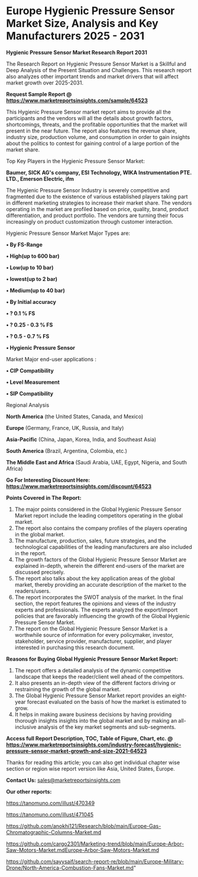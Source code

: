 # Europe Hygienic Pressure Sensor Market Size, Analysis and Key Manufacturers 2025 - 2031

<strong>Hygienic Pressure Sensor Market Research Report 2031</strong>

The Research Report on Hygienic Pressure Sensor Market is a Skillful and Deep Analysis of the Present Situation and Challenges. This research report also analyzes other important trends and market drivers that will affect market growth over 2025-2031.

<strong>Request Sample Report @ <a href=https://www.marketreportsinsights.com/sample/64523>https://www.marketreportsinsights.com/sample/64523</a></strong>

This Hygienic Pressure Sensor market report aims to provide all the participants and the vendors will all the details about growth factors, shortcomings, threats, and the profitable opportunities that the market will present in the near future. The report also features the revenue share, industry size, production volume, and consumption in order to gain insights about the politics to contest for gaining control of a large portion of the market share.

Top Key Players in the Hygienic Pressure Sensor Market:

<strong>Baumer, SICK AG&#39;s company, ESI Technology, WIKA Instrumentation PTE. LTD., Emerson Electric, ifm</strong>

The Hygienic Pressure Sensor Industry is severely competitive and fragmented due to the existence of various established players taking part in different marketing strategies to increase their market share. The vendors operating in the market are profiled based on price, quality, brand, product differentiation, and product portfolio. The vendors are turning their focus increasingly on product customization through customer interaction.

Hygienic Pressure Sensor Market Major Types are:

<strong>• By FS-Range

• High(up to 600 bar)

• Low(up to 10 bar)

• lowest(up to 2 bar)

• Medium(up to 40 bar)

• By Initial accuracy

• ? 0.1 % FS

• ? 0.25 - 0.3 % FS

• ? 0.5 - 0.7 % FS

• Hygienic Pressure Sensor</strong>

Market Major end-user applications :

<strong>• CIP Compatibility

• Level Measurement

• SIP Compatibility</strong>

Regional Analysis

</u><strong><b>North America</b></strong> (the United States, Canada, and Mexico)

<strong><b>Europe </b></strong>(Germany, France, UK, Russia, and Italy)

<strong><b>Asia-Pacific</b></strong> (China, Japan, Korea, India, and Southeast Asia)

<strong><b>South America</b></strong> (Brazil, Argentina, Colombia, etc.)

<strong><b>The Middle East and Africa</b></strong> (Saudi Arabia, UAE, Egypt, Nigeria, and South Africa)

<strong>Go For Interesting Discount Here: <a href=https://www.marketreportsinsights.com/discount/64523>https://www.marketreportsinsights.com/discount/64523</a></strong>

<strong>Points Covered in The Report:</strong>
<ol>
  <li>The major points considered in the Global Hygienic Pressure Sensor Market report include the leading competitors operating in the global market.</li>
  <li>The report also contains the company profiles of the players operating in the global market.</li>
  <li>The manufacture, production, sales, future strategies, and the technological capabilities of the leading manufacturers are also included in the report.</li>
  <li>The growth factors of the Global Hygienic Pressure Sensor Market are explained in-depth, wherein the different end-users of the market are discussed precisely.</li>
  <li>The report also talks about the key application areas of the global market, thereby providing an accurate description of the market to the readers/users.</li>
  <li>The report incorporates the SWOT analysis of the market. In the final section, the report features the opinions and views of the industry experts and professionals. The experts analyzed the export/import policies that are favorably influencing the growth of the Global Hygienic Pressure Sensor Market.</li>
  <li>The report on the Global Hygienic Pressure Sensor Market is a worthwhile source of information for every policymaker, investor, stakeholder, service provider, manufacturer, supplier, and player interested in purchasing this research document.</li>
</ol>
<strong>Reasons for Buying Global Hygienic Pressure Sensor Market Report:</strong>

<ol>
  <li>The report offers a detailed analysis of the dynamic competitive landscape that keeps the reader/client well ahead of the competitors.</li>
  <li>It also presents an in-depth view of the different factors driving or restraining the growth of the global market.</li>
  <li>The Global Hygienic Pressure Sensor Market report provides an eight-year forecast evaluated on the basis of how the market is estimated to grow.</li>
  <li>It helps in making aware business decisions by having providing thorough insights insights into the global market and by making an all-inclusive analysis of the key market segments and sub-segments.</li>
</ol>
<strong>Access full Report Description, TOC, Table of Figure, Chart, etc. @ <a href=https://www.marketreportsinsights.com/industry-forecast/hygienic-pressure-sensor-market-growth-and-size-2021-64523>https://www.marketreportsinsights.com/industry-forecast/hygienic-pressure-sensor-market-growth-and-size-2021-64523</a></strong>


Thanks for reading this article; you can also get individual chapter wise section or region wise report version like Asia, United States, Europe.

<strong>Contact Us:</strong>
sales@marketreportsinsights.com

<strong>Our other reports:</strong>

<a href=https://tanomuno.com/illust/470349>https://tanomuno.com/illust/470349</a>

<a href=https://tanomuno.com/illust/471045>https://tanomuno.com/illust/471045</a>

<a href=https://github.com/anokhi121/Research/blob/main/Europe-Gas-Chromatographic-Columns-Market.md>https://github.com/anokhi121/Research/blob/main/Europe-Gas-Chromatographic-Columns-Market.md</a>

<a href=https://github.com/cargo2301/Marketing-trend/blob/main/Europe-Arbor-Saw-Motors-Market.mdEurope-Arbor-Saw-Motors-Market.md>https://github.com/cargo2301/Marketing-trend/blob/main/Europe-Arbor-Saw-Motors-Market.mdEurope-Arbor-Saw-Motors-Market.md</a>

<a href=https://github.com/sayysaif/search-report-re/blob/main/Europe-Military-Drone/North-America-Combustion-Fans-Market.md>https://github.com/sayysaif/search-report-re/blob/main/Europe-Military-Drone/North-America-Combustion-Fans-Market.md</a>"
